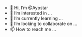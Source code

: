 - 👋 Hi, I’m @Aypstar
- 👀 I’m interested in ...
- 🌱 I’m currently learning ...
- 💞️ I’m looking to collaborate on ...
- 📫 How to reach me ...

<!---
Aypstar/Aypstar is a ✨ special ✨ repository because its `README.md` (this file) appears on your GitHub profile.
You can click the Preview link to take a look at your changes.
--->
